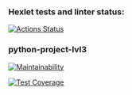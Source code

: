 ### Hexlet tests and linter status:
[![Actions Status](https://github.com/ivan-ivan-t/python-project-lvl3/workflows/hexlet-check/badge.svg)](https://github.com/ivan-ivan-t/python-project-lvl3/actions)

### python-project-lvl3
[![Maintainability](https://api.codeclimate.com/v1/badges/8a8235ecd9c70c57d50e/maintainability)](https://codeclimate.com/github/ivan-ivan-t/python-project-lvl3/maintainability)

[![Test Coverage](https://api.codeclimate.com/v1/badges/8a8235ecd9c70c57d50e/test_coverage)](https://codeclimate.com/github/ivan-ivan-t/python-project-lvl3/test_coverage)
